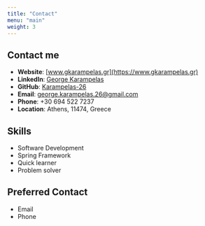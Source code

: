 ```yaml
---
title: "Contact"
menu: "main"
weight: 3
---
```


## Contact me
- **Website**: [www.gkarampelas.gr](https://www.gkarampelas.gr)
- **LinkedIn**: [George Karampelas](https://www.linkedin.com/in/george-karampelas)
- **GitHub**: [Karampelas-26](https://github.com/Karampelas-26)
- **Email**: [george.karampelas.26@gmail.com](mailto:george.karampelas.26@gmail.com)
- **Phone**: +30 694 522 7237
- **Location**: Athens, 11474, Greece

## Skills
- Software Development
- Spring Framework
- Quick learner
- Problem solver

## Preferred Contact
- Email
- Phone